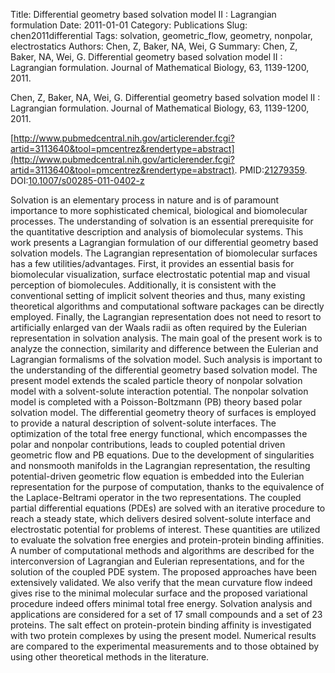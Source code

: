 Title: Differential geometry based solvation model II : Lagrangian formulation
Date: 2011-01-01
Category: Publications
Slug: chen2011differential
Tags: solvation, geometric_flow, geometry, nonpolar, electrostatics
Authors: Chen, Z, Baker, NA, Wei, G
Summary: Chen, Z, Baker, NA, Wei, G. Differential geometry based solvation model II : Lagrangian formulation. Journal of Mathematical Biology, 63, 1139-1200, 2011. 

Chen, Z, Baker, NA, Wei, G. Differential geometry based solvation model II : Lagrangian formulation. Journal of Mathematical Biology, 63, 1139-1200, 2011. 

[http://www.pubmedcentral.nih.gov/articlerender.fcgi?artid=3113640&tool=pmcentrez&rendertype=abstract](http://www.pubmedcentral.nih.gov/articlerender.fcgi?artid=3113640&tool=pmcentrez&rendertype=abstract). PMID:[21279359](http://www.ncbi.nlm.nih.gov/pubmed/21279359). DOI:[10.1007/s00285-011-0402-z](http://dx.doi.org/10.1007/s00285-011-0402-z)

Solvation is an elementary process in nature and is of paramount importance to more sophisticated chemical, biological and biomolecular processes. The understanding of solvation is an essential prerequisite for the quantitative description and analysis of biomolecular systems. This work presents a Lagrangian formulation of our differential geometry based solvation models. The Lagrangian representation of biomolecular surfaces has a few utilities/advantages. First, it provides an essential basis for biomolecular visualization, surface electrostatic potential map and visual perception of biomolecules. Additionally, it is consistent with the conventional setting of implicit solvent theories and thus, many existing theoretical algorithms and computational software packages can be directly employed. Finally, the Lagrangian representation does not need to resort to artificially enlarged van der Waals radii as often required by the Eulerian representation in solvation analysis. The main goal of the present work is to analyze the connection, similarity and difference between the Eulerian and Lagrangian formalisms of the solvation model. Such analysis is important to the understanding of the differential geometry based solvation model. The present model extends the scaled particle theory of nonpolar solvation model with a solvent-solute interaction potential. The nonpolar solvation model is completed with a Poisson-Boltzmann (PB) theory based polar solvation model. The differential geometry theory of surfaces is employed to provide a natural description of solvent-solute interfaces. The optimization of the total free energy functional, which encompasses the polar and nonpolar contributions, leads to coupled potential driven geometric flow and PB equations. Due to the development of singularities and nonsmooth manifolds in the Lagrangian representation, the resulting potential-driven geometric flow equation is embedded into the Eulerian representation for the purpose of computation, thanks to the equivalence of the Laplace-Beltrami operator in the two representations. The coupled partial differential equations (PDEs) are solved with an iterative procedure to reach a steady state, which delivers desired solvent-solute interface and electrostatic potential for problems of interest. These quantities are utilized to evaluate the solvation free energies and protein-protein binding affinities. A number of computational methods and algorithms are described for the interconversion of Lagrangian and Eulerian representations, and for the solution of the coupled PDE system. The proposed approaches have been extensively validated. We also verify that the mean curvature flow indeed gives rise to the minimal molecular surface and the proposed variational procedure indeed offers minimal total free energy. Solvation analysis and applications are considered for a set of 17 small compounds and a set of 23 proteins. The salt effect on protein-protein binding affinity is investigated with two protein complexes by using the present model. Numerical results are compared to the experimental measurements and to those obtained by using other theoretical methods in the literature.
